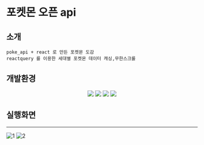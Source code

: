 # 포켓몬 오픈 api 

## 소개

```
poke_api + react 로 만든 포켓몬 도감
reactquery 를 이용한 세대별 포켓몬 데이터 캐싱,무한스크롤
```



## 개발환경
<div align="center">
	<img src="https://img.shields.io/badge/React-61DAFB?style=flat&logo=react&logoColor=white" />
	<img src="https://img.shields.io/badge/reactquery-FF4154?style=flat&logo=reactquery&logoColor=white" />
	<img src="https://img.shields.io/badge/Vite-646CFF?style=flat&logo=Vite&logoColor=white" />
	<img src="https://img.shields.io/badge/styledcomponents-DB7093?style=flat&logo=styledcomponents&logoColor=white" />
</div>


## 실행화면
-------------------------
![1](https://github.com/rudals95/open_api_poke/assets/97620951/60493673-8e49-45ce-8b46-652c1280bc22)
![2](https://github.com/rudals95/open_api_poke/assets/97620951/477db68f-e7ae-42ef-96c7-0431689a5657)
